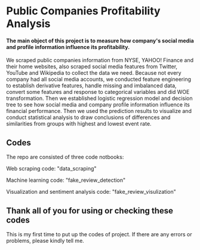 # Public Companies Profitability  Analysis

#### The main object of this project is to measure how company's social media and profile information influence its profitability.

We scraped public companies information from NYSE, YAHOO! Finance and their home websites, also scraped social media features from Twitter, YouTube and Wikipedia to collect the data we need. 
Because not every company had all social media accounts, we conducted feature engineering to establish derivative features, handle missing and imbalanced data, convert some features and response to categorical variables and did WOE transformation.
Then we established logistic regression model and decision tree to see how social media and company profile information influence its financial performance. 
Then we used the prediction results to visualize and conduct statistical analysis to draw conclusions of differences and similarities from groups with highest and lowest event rate.

## Codes

The repo are consisted of three code notbooks:

Web scraping code: "data_scraping"

Machine learning code: "fake_review_detection"

Visualization and sentiment analysis code: "fake_review_visulization"

## Thank all of you for using or checking these codes

This is my first time to put up the codes of project. If there are any errors or problems, please kindly tell me.
